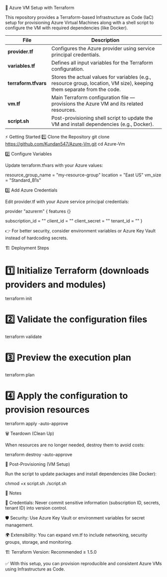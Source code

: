 🚀 Azure VM Setup with Terraform

This repository provides a Terraform-based Infrastructure as Code (IaC) setup for provisioning Azure Virtual Machines along with a shell script to configure the VM with required dependencies (like Docker).

| File                 | Description                                                                                                            |
| -------------------- | ---------------------------------------------------------------------------------------------------------------------- |
| **provider.tf**      | Configures the Azure provider using service principal credentials.                                                     |
| **variables.tf**     | Defines all input variables for the Terraform configuration.                                                           |
| **terraform.tfvars** | Stores the actual values for variables (e.g., resource group, location, VM size), keeping them separate from the code. |
| **vm.tf**            | Main Terraform configuration file — provisions the Azure VM and its related resources.                                 |
| **script.sh**        | Post-provisioning shell script to update the VM and install dependencies (e.g., Docker).                               |

⚡ Getting Started
1️⃣ Clone the Repository
git clone https://github.com/Kundan547/Azure-Vm.git
cd Azure-Vm

2️⃣ Configure Variables

Update terraform.tfvars with your Azure values:

resource_group_name = "my-resource-group"
location            = "East US"
vm_size             = "Standard_B1s"

3️⃣ Add Azure Credentials

Edit provider.tf with your Azure service principal credentials:

provider "azurerm" {
  features {}

  subscription_id = "<your-subscription-id>"
  client_id       = "<your-client-id>"
  client_secret   = "<your-client-secret>"
  tenant_id       = "<your-tenant-id>"
}


👉 For better security, consider environment variables or Azure Key Vault instead of hardcoding secrets.

🏗️ Deployment Steps
# 1️⃣ Initialize Terraform (downloads providers and modules)
terraform init

# 2️⃣ Validate the configuration files
terraform validate

# 3️⃣ Preview the execution plan
terraform plan

# 4️⃣ Apply the configuration to provision resources
terraform apply -auto-approve

🗑️ Teardown (Clean Up)

When resources are no longer needed, destroy them to avoid costs:

terraform destroy -auto-approve

🔧 Post-Provisioning (VM Setup)

Run the script to update packages and install dependencies (like Docker):

chmod +x script.sh
./script.sh

📌 Notes

🔑 Credentials: Never commit sensitive information (subscription ID, secrets, tenant ID) into version control.

🛡️ Security: Use Azure Key Vault or environment variables for secret management.

🌍 Extensibility: You can expand vm.tf to include networking, security groups, storage, and monitoring.

🏗️ Terraform Version: Recommended ≥ 1.5.0

✅ With this setup, you can provision reproducible and consistent Azure VMs using Infrastructure as Code.